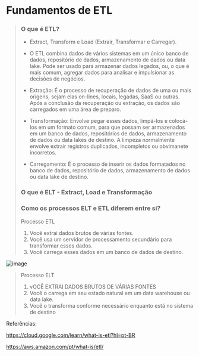 # Fundamentos de ETL

> ### O que é ETL?
> - Extract, Transform e Load (Extrair, Transformar e Carregar).
>
> - O ETL combina dados de vários sistemas em um único banco de dados, repositório de dados, armazenamento de dados ou data lake. Pode ser usado para armazenar dados legados, ou, o que é mais comum, agregar dados para analisar e impulsionar as decisões de negócios.
>
> - Extração: É o processo de recuperação de dados de uma ou mais origens, sejam elas on-lines, locais, legadas, SaaS ou outras. Após a conclusão da recuperação ou extração, os dados são carregados em uma área de preparo.
> - Transformação: Envolve pegar esses dados, limpá-los e colocá-los em um formato comum, para que possam ser armazenados em um banco de dados, repositórios de dados, armazenamento de dados ou data lakes de destino. A limpeza normalmente envolve extrair registros duplicados, incompletos ou obvimanete incorretos.
> - Carregamento: É o processo de inserir os dados formatados no banco de dados, repositório de dados, armazenamento de dados ou data lake de destino.
>
> ### O que é ELT - Extract, Load e Transformação
>
> ### Como os processos ELT e ETL diferem entre si?
> Processo ETL
>   1. Você extrai dados brutos de várias fontes.
>   2. Você usa um servidor de processamento secundário para transformar esses dados.
>   3. Você carrega esses dados em um banco de dados de destino.

![image](https://github.com/user-attachments/assets/3998b2a8-d9a2-4484-b5af-db51e74d654e)

> Processo ELT
> 1. vOCÊ EXTRAI DADOS BRUTOS DE VÁRIAS FONTES
> 2. Você o carrega em seu estado natural em um data warehouse ou data lake.
> 3. Você o transforma conforme necessário enquanto está no sistema de destino










Referências:

https://cloud.google.com/learn/what-is-etl?hl=pt-BR

https://aws.amazon.com/pt/what-is/etl/
